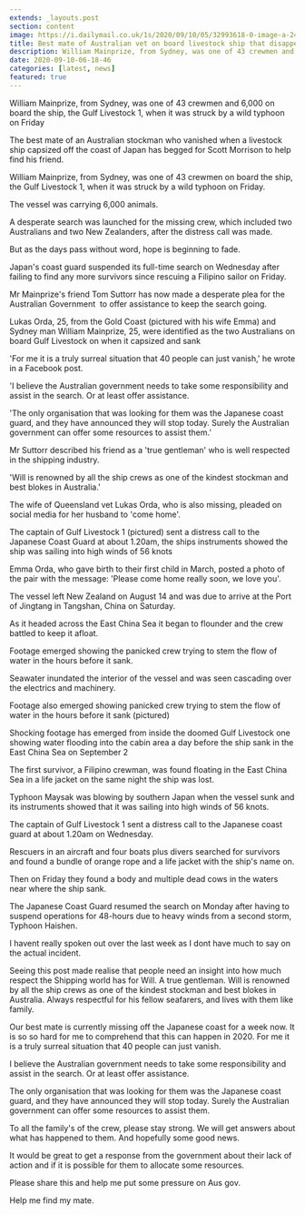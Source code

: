 ```yaml
---
extends: _layouts.post
section: content
image: https://i.dailymail.co.uk/1s/2020/09/10/05/32993618-0-image-a-24_1599710858385.jpg 
title: Best mate of Australian vet on board livestock ship that disappeared begs for search to continue 
description: William Mainprize, from Sydney, was one of 43 crewmen and 6,000 on board the ship, the Gulf Livestock 1, when it was struck by a wild typhoon on Friday. 
date: 2020-09-10-06-18-46 
categories: [latest, news] 
featured: true 
--- 
```

William Mainprize, from Sydney, was one of 43 crewmen and 6,000 on board the ship, the Gulf Livestock 1, when it was struck by a wild typhoon on Friday

The best mate of an Australian stockman who vanished when a livestock ship capsized off the coast of Japan has begged for Scott Morrison to help find his friend.

William Mainprize, from Sydney, was one of 43 crewmen on board the ship, the Gulf Livestock 1, when it was struck by a wild typhoon on Friday.

The vessel was carrying 6,000 animals. 

A desperate search was launched for the missing crew, which included two Australians and two New Zealanders, after the distress call was made.

But as the days pass without word, hope is beginning to fade. 

Japan's coast guard suspended its full-time search on Wednesday after failing to find any more survivors since rescuing a Filipino sailor on Friday. 

Mr Mainprize's friend Tom Suttorr has now made a desperate plea for the Australian Government  to offer assistance to keep the search going. 

Lukas Orda, 25, from the Gold Coast (pictured with his wife Emma) and Sydney man William Mainprize, 25, were identified as the two Australians on board Gulf Livestock on when it capsized and sank

'For me it is a truly surreal situation that 40 people can just vanish,' he wrote in a Facebook post.

'I believe the Australian government needs to take some responsibility and assist in the search. Or at least offer assistance.

'The only organisation that was looking for them was the Japanese coast guard, and they have announced they will stop today. Surely the Australian government can offer some resources to assist them.'

Mr Suttorr described his friend as a 'true gentleman' who is well respected in the shipping industry. 

'Will is renowned by all the ship crews as one of the kindest stockman and best blokes in Australia.'

The wife of Queensland vet Lukas Orda, who is also missing, pleaded on social media for her husband to 'come home'.

The captain of Gulf Livestock 1 (pictured) sent a distress call to the Japanese Coast Guard at about 1.20am, the ships instruments showed the ship was sailing into high winds of 56 knots

Emma Orda, who gave birth to their first child in March, posted a photo of the pair with the message: 'Please come home really soon, we love you'. 

The vessel left New Zealand on August 14 and was due to arrive at the Port of Jingtang in Tangshan, China on Saturday.

As it headed across the East China Sea it began to flounder and the crew battled to keep it afloat. 

Footage emerged showing the panicked crew trying to stem the flow of water in the hours before it sank. 

Seawater inundated the interior of the vessel and was seen cascading over the electrics and machinery.  

Footage also emerged showing panicked crew trying to stem the flow of water in the hours before it sank (pictured)

Shocking footage has emerged from inside the doomed Gulf Livestock one showing water flooding into the cabin area a day before the ship sank in the East China Sea on September 2

The first survivor, a Filipino crewman, was found floating in the East China Sea in a life jacket on the same night the ship was lost. 

Typhoon Maysak was blowing by southern Japan when the vessel sunk and its instruments showed that it was sailing into high winds of 56 knots.

The captain of Gulf Livestock 1 sent a distress call to the Japanese coast guard at about 1.20am on Wednesday.

Rescuers in an aircraft and four boats plus divers searched for survivors and found a bundle of orange rope and a life jacket with the ship's name on.

Then on Friday they found a body and multiple dead cows in the waters near where the ship sank.   

The Japanese Coast Guard resumed the search on Monday after having to suspend operations for 48-hours due to heavy winds from a second storm, Typhoon Haishen. 

I havent really spoken out over the last week as I dont have much to say on the actual incident.

Seeing this post made realise that people need an insight into how much respect the Shipping world has for Will. A true gentleman. Will is renowned by all the ship crews as one of the kindest stockman and best blokes in Australia. Always respectful for his fellow seafarers, and lives with them like family.

Our best mate is currently missing off the Japanese coast for a week now. It is so so hard for me to comprehend that this can happen in 2020. For me it is a truly surreal situation that 40 people can just vanish.

I believe the Australian government needs to take some responsibility and assist in the search. Or at least offer assistance.

The only organisation that was looking for them was the Japanese coast guard, and they have announced they will stop today. Surely the Australian government can offer some resources to assist them.

To all the family's of the crew, please stay strong. We will get answers about what has happened to them. And hopefully some good news.

It would be great to get a response from the government about their lack of action and if it is possible for them to allocate some resources.

Please share this and help me put some pressure on Aus gov.

Help me find my mate. 

